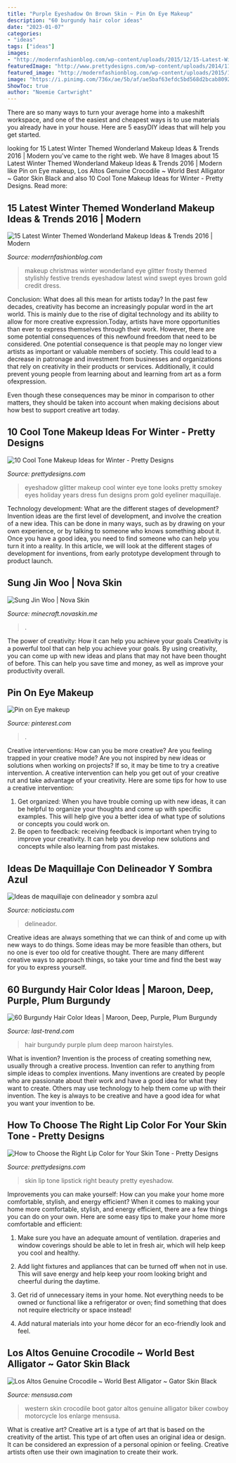 ```yaml
---
title: "Purple Eyeshadow On Brown Skin ~ Pin On Eye Makeup"
description: "60 burgundy hair color ideas"
date: "2023-01-07"
categories:
- "ideas"
tags: ["ideas"]
images:
- "http://modernfashionblog.com/wp-content/uploads/2015/12/15-Latest-Winter-Themed-Wonderland-Makeup-Ideas-Trends-2016-12.jpg"
featuredImage: "http://www.prettydesigns.com/wp-content/uploads/2014/11/Glitter-Eyeshadow.jpg"
featured_image: "http://modernfashionblog.com/wp-content/uploads/2015/12/15-Latest-Winter-Themed-Wonderland-Makeup-Ideas-Trends-2016-12.jpg"
image: "https://i.pinimg.com/736x/ae/5b/af/ae5baf63efdc5bd568d2bcab809285ce.jpg"
ShowToc: true
author: "Noemie Cartwright"
---
```



There are so many ways to turn your average home into a makeshift workspace, and one of the easiest and cheapest ways is to use materials you already have in your house. Here are 5 easyDIY ideas that will help you get started.

	

		
looking for 15 Latest Winter Themed Wonderland Makeup Ideas &amp; Trends 2016 | Modern you've came to the right web. We have 8 Images about 15 Latest Winter Themed Wonderland Makeup Ideas &amp; Trends 2016 | Modern like Pin on Eye makeup, Los Altos Genuine Crocodile ~ World Best Alligator ~ Gator Skin Black and also 10 Cool Tone Makeup Ideas for Winter - Pretty Designs. Read more:
		
    
## 15 Latest Winter Themed Wonderland Makeup Ideas &amp; Trends 2016 | Modern

<img loading=lazy src="http://modernfashionblog.com/wp-content/uploads/2015/12/15-Latest-Winter-Themed-Wonderland-Makeup-Ideas-Trends-2016-12.jpg" onerror="this.onerror=null;this.src='https://tse2.mm.bing.net/th?id=OIP.dFjtk-hOavWMpXfaXwxKdgAAAA&amp;pid=15.1';" alt="15 Latest Winter Themed Wonderland Makeup Ideas &amp; Trends 2016 | Modern">

_Source: modernfashionblog.com_

>makeup christmas winter wonderland eye glitter frosty themed stylishly festive trends eyeshadow latest wind swept eyes brown gold credit dress. 

	

Conclusion: What does all this mean for artists today?
In the past few decades, creativity has become an increasingly popular word in the art world. This is mainly due to the rise of digital technology and its ability to allow for more creative expression.Today, artists have more opportunities than ever to express themselves through their work. However, there are some potential consequences of this newfound freedom that need to be considered.
One potential consequence is that people may no longer view artists as important or valuable members of society. This could lead to a decrease in patronage and investment from businesses and organizations that rely on creativity in their products or services. Additionally, it could prevent young people from learning about and learning from art as a form ofexpression.

Even though these consequences may be minor in comparison to other matters, they should be taken into account when making decisions about how best to support creative art today.

    
## 10 Cool Tone Makeup Ideas For Winter - Pretty Designs

<img loading=lazy src="http://www.prettydesigns.com/wp-content/uploads/2014/11/Glitter-Eyeshadow.jpg" onerror="this.onerror=null;this.src='https://tse2.mm.bing.net/th?id=OIP.xwaP38BCRvShrlLcMjoxBgHaM1&amp;pid=15.1';" alt="10 Cool Tone Makeup Ideas for Winter - Pretty Designs">

_Source: prettydesigns.com_

>eyeshadow glitter makeup cool winter eye tone looks pretty smokey eyes holiday years dress fun designs prom gold eyeliner maquillaje. 

	

Technology development: What are the different stages of development?
Invention ideas are the first level of development, and involve the creation of a new idea. This can be done in many ways, such as by drawing on your own experience, or by talking to someone who knows something about it. Once you have a good idea, you need to find someone who can help you turn it into a reality. In this article, we will look at the different stages of development for inventions, from early prototype development through to product launch.

    
## Sung Jin Woo | Nova Skin

<img loading=lazy src="https://lh3.googleusercontent.com/LrWEC4oGLVKuBNfNPvfcvKq97EUeglISrkq4ers0Vc5_4NVZ1bcVFTKpB6-1QrS8-R_ohbPvaWjJft9MsqLhuA=s500" onerror="this.onerror=null;this.src='https://tse4.mm.bing.net/th?id=OIP.cQeYrjzVHOYEAlixixGrQwAAAA&amp;pid=15.1';" alt="Sung Jin Woo | Nova Skin">

_Source: minecraft.novaskin.me_

>. 

	

The power of creativity: How it can help you achieve your goals
Creativity is a powerful tool that can help you achieve your goals. By using creativity, you can come up with new ideas and plans that may not have been thought of before. This can help you save time and money, as well as improve your productivity overall.

    
## Pin On Eye Makeup

<img loading=lazy src="https://i.pinimg.com/736x/ae/5b/af/ae5baf63efdc5bd568d2bcab809285ce.jpg" onerror="this.onerror=null;this.src='https://tse4.mm.bing.net/th?id=OIP._q36JkezsFkXFkm-jU_fGAHaLG&amp;pid=15.1';" alt="Pin on Eye makeup">

_Source: pinterest.com_

>. 

	

Creative interventions: How can you be more creative?
Are you feeling trapped in your creative mode? Are you not inspired by new ideas or solutions when working on projects? If so, it may be time to try a creative intervention. A creative intervention can help you get out of your creative rut and take advantage of your creativity. Here are some tips for how to use a creative intervention: 
1. Get organized: When you have trouble coming up with new ideas, it can be helpful to organize your thoughts and come up with specific examples. This will help give you a better idea of what type of solutions or concepts you could work on. 
2. Be open to feedback: receiving feedback is important when trying to improve your creativity. It can help you develop new solutions and concepts while also learning from past mistakes. 

    
## Ideas De Maquillaje Con Delineador Y Sombra Azul

<img loading=lazy src="https://noticiastu.com/wp-content/uploads/2017/09/a7cd9d3f0fa3df691ba67712b8e115b6-purple-eyeliner-blue-eyeshadow.jpg" onerror="this.onerror=null;this.src='https://tse2.mm.bing.net/th?id=OIP.OKGscwCU-SIzekkG77fV4AHaHa&amp;pid=15.1';" alt="Ideas de maquillaje con delineador y sombra azul">

_Source: noticiastu.com_

>delineador. 

	

Creative ideas are always something that we can think of and come up with new ways to do things. Some ideas may be more feasible than others, but no one is ever too old for creative thought. There are many different creative ways to approach things, so take your time and find the best way for you to express yourself.

    
## 60 Burgundy Hair Color Ideas | Maroon, Deep, Purple, Plum Burgundy

<img loading=lazy src="http://last-trend.com/uploads/posts/2016-08/1471888888_29.jpg" onerror="this.onerror=null;this.src='https://tse4.mm.bing.net/th?id=OIP.EvRHsqEz_lG9P9M_qUqurgHaFj&amp;pid=15.1';" alt="60 Burgundy Hair Color Ideas | Maroon, Deep, Purple, Plum Burgundy">

_Source: last-trend.com_

>hair burgundy purple plum deep maroon hairstyles. 

	

What is invention?
Invention is the process of creating something new, usually through a creative process. Invention can refer to anything from simple ideas to complex inventions. Many inventions are created by people who are passionate about their work and have a good idea for what they want to create. Others may use technology to help them come up with their invention. The key is always to be creative and have a good idea for what you want your invention to be.

    
## How To Choose The Right Lip Color For Your Skin Tone - Pretty Designs

<img loading=lazy src="https://www.prettydesigns.com/wp-content/uploads/2014/07/Eyeshadow-Lipstick.jpg" onerror="this.onerror=null;this.src='https://tse3.mm.bing.net/th?id=OIP.2E-70n5Yq2Lds5CWBDVPqgHaHa&amp;pid=15.1';" alt="How to Choose the Right Lip Color for Your Skin Tone - Pretty Designs">

_Source: prettydesigns.com_

>skin lip tone lipstick right beauty pretty eyeshadow. 

	

Improvements you can make yourself: How can you make your home more comfortable, stylish, and energy efficient?
When it comes to making your home more comfortable, stylish, and energy efficient, there are a few things you can do on your own. Here are some easy tips to make your home more comfortable and efficient: 
1. Make sure you have an adequate amount of ventilation. draperies and window coverings should be able to let in fresh air, which will help keep you cool and healthy.

2. Add light fixtures and appliances that can be turned off when not in use. This will save energy and help keep your room looking bright and cheerful during the daytime.

3. Get rid of unnecessary items in your home. Not everything needs to be owned or functional like a refrigerator or oven; find something that does not require electricity or space instead!

4. Add natural materials into your home décor for an eco-friendly look and feel.

    
## Los Altos Genuine Crocodile ~ World Best Alligator ~ Gator Skin Black

<img loading=lazy src="https://www.mensusa.com/images/Crocodile-Skin-Black-Western-Boot-14887.jpg" onerror="this.onerror=null;this.src='https://tse4.mm.bing.net/th?id=OIP.GSMtI5HyzRle7j_ZhGba0AAAAA&amp;pid=15.1';" alt="Los Altos Genuine Crocodile ~ World Best Alligator ~ Gator Skin Black">

_Source: mensusa.com_

>western skin crocodile boot gator altos genuine alligator biker cowboy motorcycle los enlarge mensusa. 

	

What is creative art?
Creative art is a type of art that is based on the creativity of the artist. This type of art often uses an original idea or design. It can be considered an expression of a personal opinion or feeling. Creative artists often use their own imagination to create their work.

